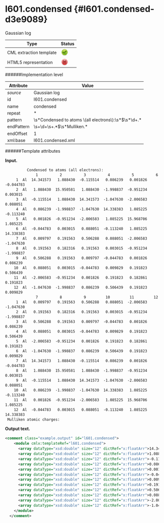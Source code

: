 # l601.condensed {#l601.condensed-d3e9089}

Gaussian log

| Type                                                                                                                                                | Status                                                                                                                                              |
|----|----|
| CML extraction template                                                                                                                             | ![](/imgs/Total.png)                                                                                                                                |
| HTML5 representation                                                                                                                                | ![](/imgs/None.png)                                                                                                                                 |

######Implementation level

| Attribute                                                                                                                                           | Value                                                                                                                                               |
|----|----|
| *source*                                                                                                                                            | Gaussian log                                                                                                                                        |
| id                                                                                                                                                  | l601.condensed                                                                                                                                      |
| name                                                                                                                                                | condensed                                                                                                                                           |
| repeat                                                                                                                                              | \*                                                                                                                                                  |
| pattern                                                                                                                                             | \\s\*Condensed to atoms \\(all electrons\\):\\s\*\$\\s\*\\d+.\*                                                                                     |
| endPattern                                                                                                                                          | \\s+\\d+\\s+.\*\$\\s\*Mulliken.\*                                                                                                                   |
| endOffset                                                                                                                                           | 1                                                                                                                                                   |
| xml:base                                                                                                                                            | l601.condensed.xml                                                                                                                                  |

######Template attributes

**Input.**

              Condensed to atoms (all electrons):
                  1          2          3          4          5          6
         1  Al  14.341573   1.088430  -0.115514   0.086239   0.001826  -0.044783
         2  Al   1.088430  15.950581   1.088430  -1.998837  -0.951234   0.003015
         3  Al  -0.115514   1.088430  14.341573  -1.047630  -2.006583   0.088051
         4  Al   0.086239  -1.998837  -1.047630  14.338383   1.085225  -0.113240
         5  Al   0.001826  -0.951234  -2.006583   1.085225  15.968706   1.085225
         6  Al  -0.044783   0.003015   0.088051  -0.113240   1.085225  14.338383
         7  Al   0.009797   0.191563   0.506288   0.088051  -2.006583  -1.047630
         8  Al   0.191563   0.182316   0.191563   0.003015  -0.951234  -1.998837
         9  Al   0.506288   0.191563   0.009797  -0.044783   0.001826   0.086239
        10  Al   0.088051   0.003015  -0.044783   0.009829   0.191823   0.506439
        11  Al  -2.006583  -0.951234   0.001826   0.191823   0.182861   0.191823
        12  Al  -1.047630  -1.998837   0.086239   0.506439   0.191823   0.009829
                  7          8          9         10         11         12
         1  Al   0.009797   0.191563   0.506288   0.088051  -2.006583  -1.047630
         2  Al   0.191563   0.182316   0.191563   0.003015  -0.951234  -1.998837
         3  Al   0.506288   0.191563   0.009797  -0.044783   0.001826   0.086239
         4  Al   0.088051   0.003015  -0.044783   0.009829   0.191823   0.506439
         5  Al  -2.006583  -0.951234   0.001826   0.191823   0.182861   0.191823
         6  Al  -1.047630  -1.998837   0.086239   0.506439   0.191823   0.009829
         7  Al  14.341573   1.088430  -0.115514   0.086239   0.001826  -0.044783
         8  Al   1.088430  15.950581   1.088430  -1.998837  -0.951234   0.003015
         9  Al  -0.115514   1.088430  14.341573  -1.047630  -2.006583   0.088051
        10  Al   0.086239  -1.998837  -1.047630  14.338383   1.085225  -0.113240
        11  Al   0.001826  -0.951234  -2.006583   1.085225  15.968706   1.085225
        12  Al  -0.044783   0.003015   0.088051  -0.113240   1.085225  14.338383
     Mulliken atomic charges:
      

**Output text.**

```xml
<comment class="example.output" id="l601.condensed">
    <module cmlx:templateRef="l601.condensed">
      <array dataType="xsd:double" size="12" dictRef="x:floatArr">14.341573 1.08843 -0.115514 0.086239 0.001826 -0.044783 0.009797 0.191563 0.506288 0.088051 -2.006583 -1.04763</array>
      <array dataType="xsd:double" size="12" dictRef="x:floatArr">1.08843 15.950581 1.08843 -1.998837 -0.951234 0.003015 0.191563 0.182316 0.191563 0.003015 -0.951234 -1.998837</array>
      <array dataType="xsd:double" size="12" dictRef="x:floatArr">-0.115514 1.08843 14.341573 -1.04763 -2.006583 0.088051 0.506288 0.191563 0.009797 -0.044783 0.001826 0.086239</array>
      <array dataType="xsd:double" size="12" dictRef="x:floatArr">0.086239 -1.998837 -1.04763 14.338383 1.085225 -0.11324 0.088051 0.003015 -0.044783 0.009829 0.191823 0.506439</array>
      <array dataType="xsd:double" size="12" dictRef="x:floatArr">0.001826 -0.951234 -2.006583 1.085225 15.968706 1.085225 -2.006583 -0.951234 0.001826 0.191823 0.182861 0.191823</array>
      <array dataType="xsd:double" size="12" dictRef="x:floatArr">-0.044783 0.003015 0.088051 -0.11324 1.085225 14.338383 -1.04763 -1.998837 0.086239 0.506439 0.191823 0.009829</array>
      <array dataType="xsd:double" size="12" dictRef="x:floatArr">0.009797 0.191563 0.506288 0.088051 -2.006583 -1.04763 14.341573 1.08843 -0.115514 0.086239 0.001826 -0.044783</array>
      <array dataType="xsd:double" size="12" dictRef="x:floatArr">0.191563 0.182316 0.191563 0.003015 -0.951234 -1.998837 1.08843 15.950581 1.08843 -1.998837 -0.951234 0.003015</array>
      <array dataType="xsd:double" size="12" dictRef="x:floatArr">0.506288 0.191563 0.009797 -0.044783 0.001826 0.086239 -0.115514 1.08843 14.341573 -1.04763 -2.006583 0.088051</array>
      <array dataType="xsd:double" size="12" dictRef="x:floatArr">0.088051 0.003015 -0.044783 0.009829 0.191823 0.506439 0.086239 -1.998837 -1.04763 14.338383 1.085225 -0.11324</array>
      <array dataType="xsd:double" size="12" dictRef="x:floatArr">-2.006583 -0.951234 0.001826 0.191823 0.182861 0.191823 0.001826 -0.951234 -2.006583 1.085225 15.968706 1.085225</array>
      <array dataType="xsd:double" size="12" dictRef="x:floatArr">-1.04763 -1.998837 0.086239 0.506439 0.191823 0.009829 -0.044783 0.003015 0.088051 -0.11324 1.085225 14.338383</array>
    </module>
  </comment>
```
